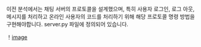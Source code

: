 이전 분석에서는 채팅 서버의 프로토콜을 설계했으며, 
특히 사용자 로그인, 로그 아웃, 메시지를 처리하고 
온라인 사용자의 코드를 처리하기 위해 해당 프로토콜 명령 방법을 구현해야합니다.
server.py 파일에 정의되어 있습니다.

！[image](https://github.com/halikes/ERICA-ZZChatingRoom/blob/master/%E4%BB%A3%E7%A0%813.png)
